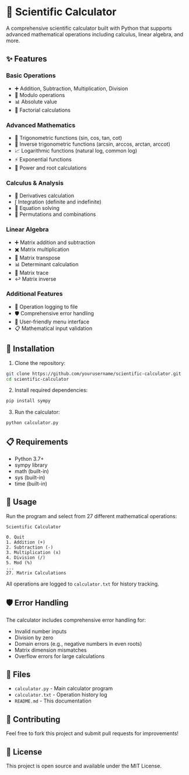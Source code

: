 # 🧮 Scientific Calculator

A comprehensive scientific calculator built with Python that supports advanced mathematical operations including calculus, linear algebra, and more.

## ✨ Features

### Basic Operations
- ➕ Addition, Subtraction, Multiplication, Division
- 🔢 Modulo operations
- 📊 Absolute value
- 🔢 Factorial calculations

### Advanced Mathematics
- 🔺 Trigonometric functions (sin, cos, tan, cot)
- 🔄 Inverse trigonometric functions (arcsin, arccos, arctan, arccot)
- 📈 Logarithmic functions (natural log, common log)
- ⚡ Exponential functions
- 🌟 Power and root calculations

### Calculus & Analysis
- 📐 Derivatives calculation
- ∫ Integration (definite and indefinite)
- 🎯 Equation solving
- 🔢 Permutations and combinations

### Linear Algebra
- ➕ Matrix addition and subtraction
- ✖️ Matrix multiplication
- 🔄 Matrix transpose
- 📊 Determinant calculation
- 🎯 Matrix trace
- ↩️ Matrix inverse

### Additional Features
- 📝 Operation logging to file
- 🛡️ Comprehensive error handling
- 🎨 User-friendly menu interface
- 📋 Mathematical input validation

## 🚀 Installation

1. Clone the repository:
```bash
git clone https://github.com/yourusername/scientific-calculator.git
cd scientific-calculator
```

2. Install required dependencies:
```bash
pip install sympy
```

3. Run the calculator:
```bash
python calculator.py
```

## 📋 Requirements

- Python 3.7+
- sympy library
- math (built-in)
- sys (built-in)
- time (built-in)

## 🎯 Usage

Run the program and select from 27 different mathematical operations:

```
Scientific Calculator

0. Quit
1. Addition (+)
2. Subtraction (-)
3. Multiplication (x)
4. Division (/)
5. Mod (%)
...
27. Matrix Calculations
```

All operations are logged to `calculator.txt` for history tracking.

## 🛡️ Error Handling

The calculator includes comprehensive error handling for:
- Invalid number inputs
- Division by zero
- Domain errors (e.g., negative numbers in even roots)
- Matrix dimension mismatches
- Overflow errors for large calculations

## 📁 Files

- `calculator.py` - Main calculator program
- `calculator.txt` - Operation history log
- `README.md` - This documentation

## 🤝 Contributing

Feel free to fork this project and submit pull requests for improvements!

## 📄 License

This project is open source and available under the MIT License.
